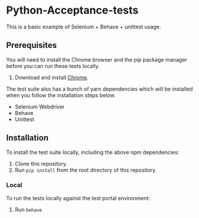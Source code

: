 Python-Acceptance-tests
==============================

This is a basic example of Selenium + Behave + unittest usage.


Prerequisites
------------

You will need to install the Chrome browser and the pip package manager before you can run these tests locally.

1. Download and install [Chrome](https://www.google.com/chrome/index.html).

The test suite also has a bunch of yarn dependencies which will be installed when you follow the installation
steps below.

* Selenium Webdriver
* Behave
* Unittest


Installation
------------

To install the test suite locally, including the above npm dependencies:

1. Clone this repository.
1. Run `pip install` from the root directory of this repository.

### Local

To run the tests locally against the test portal environment:

1. Run `behave`
